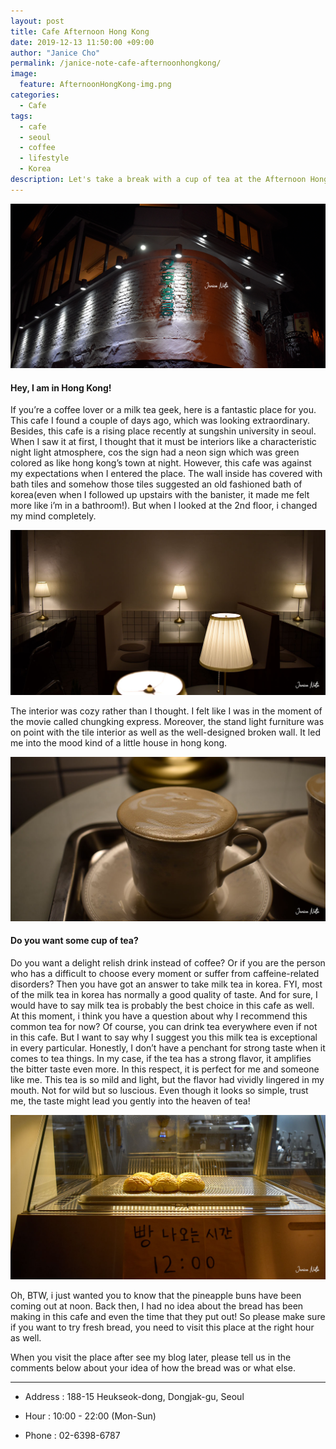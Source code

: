 ```yaml
---
layout: post
title: Cafe Afternoon Hong Kong
date: 2019-12-13 11:50:00 +09:00
author: "Janice Cho"
permalink: /janice-note-cafe-afternoonhongkong/
image:
  feature: AfternoonHongKong-img.png
categories:
  - Cafe
tags:
  - cafe
  - seoul
  - coffee
  - lifestyle
  - Korea
description: Let's take a break with a cup of tea at the Afternoon Hong Kong in Seoul!
---
```


![AfternoonHongKong](/img/post/02/AfternoonHongKong-img.png)

#### Hey, I am in Hong Kong!

If you’re a coffee lover or a milk tea geek, here is a fantastic place for you. This cafe I found a couple of days ago, which was looking extraordinary. Besides, this cafe is a rising place recently at sungshin university in seoul. When I saw it at first, I thought that it must be interiors like a characteristic night light atmosphere, cos the sign had a neon sign which was green colored as like hong kong’s town at night. However, this cafe was against my expectations when I entered the place. The wall inside has covered with bath tiles and somehow those tiles suggested an old fashioned bath of korea(even when I followed up upstairs with the banister, it made me felt more like i’m in a bathroom!). But when I looked at the 2nd floor, i changed my mind completely.

![2ndfloor](/img/post/02/img_01.jpg)

The interior was cozy rather than I thought. I felt like I was in the moment of the movie called chungking express. Moreover, the stand light furniture was on point with the tile interior as well as the well-designed broken wall. It led me into the mood kind of a little house in hong kong.



![milktea](/img/post/02/img_03.jpg)

#### Do you want some cup of tea?

Do you want a delight relish drink instead of coffee?  Or if you are the person who has a difficult to choose every moment or suffer from caffeine-related disorders? Then you have got an answer to take milk tea in korea. FYI, most of the milk tea in korea has normally a good quality of taste. And for sure, I would have to say milk tea is probably the best choice in this cafe as well. At this moment, i think you have a question about why I recommend this common tea for now? Of course, you can drink tea everywhere even if not in this cafe. But I want to say why I suggest you this milk tea is exceptional in every particular. Honestly, I don’t have a penchant for strong taste when it comes to tea things. In my case, if the tea has a strong flavor, it amplifies the bitter taste even more. In this respect, it is perfect for me and someone like me. This tea is so mild and light, but the flavor had vividly lingered in my mouth. Not for wild but so luscious. Even though it looks so simple, trust me, the taste might lead you gently into the heaven of tea!

![bread](/img/post/02/img_04.jpg)

Oh, BTW, i just wanted you to know that the pineapple buns have been coming out at noon. Back then, I had no idea about the bread has been making in this cafe and even the time that they put out! So please make sure if you want to try fresh bread, you need to visit this place at the right hour as well.

When you visit the place after see my blog later, please tell us in the comments below about your idea of how the bread was or what else.



***



* Address : 188-15 Heukseok-dong, Dongjak-gu, Seoul

* Hour : 10:00 - 22:00 (Mon-Sun)

* Phone : 02-6398-6787